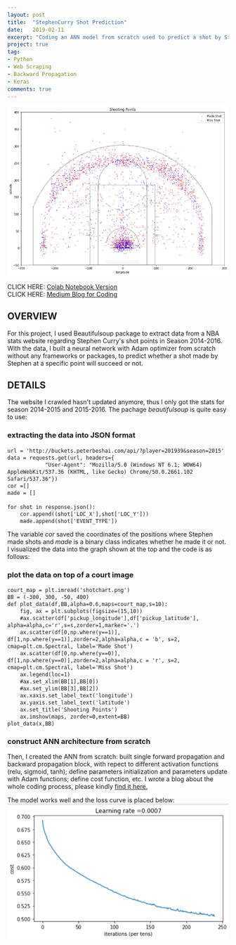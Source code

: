 ```yaml
---
layout: post
title:  "StephenCurry Shot Prediction"
date:   2019-02-11
excerpt: "Coding an ANN model from scratch used to predict a shot by Stephen as sucess or not"
project: true
tag:
- Python 
- Web Scraping
- Backward Propagation
- Keras
comments: true
---
```


![shots distribution](https://github.com/jeremite/jeremite.github.io/blob/master/assets/img/Post/curry1.png?raw=true) 

CLICK HERE:
[Colab Notebook Version](https://github.com/jeremite/curry_shot/blob/master/Curry_shoot_recommendation.ipynb)<br>
CLICK HERE:
[Medium Blog for Coding](https://medium.com/deep-learning-construction/neural-network-build-from-scratch-without-frameworks-1-302dcfb46127)

## OVERVIEW
For this project, I used Beautifulsoup package to extract data from a NBA stats website regarding Stephen Curry's shot points in Season 2014-2016. With the data, I built a neural network with Adam optimizer from scratch without any frameworks or packages, to predict whether a shot made by Stephen at a specific point will succeed or not.

## DETAILS
The website I crawled hasn't updated anymore, thus I only got the stats for season 2014-2015 and 2015-2016. The pachage *beautifulsoup* is quite easy to use:
### extracting the data into JSON format
    url = 'http://buckets.peterbeshai.com/api/?player=201939&season=2015'
    data = requests.get(url, headers={
                "User-Agent": "Mozilla/5.0 (Windows NT 6.1; WOW64) AppleWebKit/537.36 (KHTML, like Gecko) Chrome/50.0.2661.102 Safari/537.36"})
    cor =[]    
    made = []

    for shot in response.json():
        cor.append((shot['LOC_X'],shot['LOC_Y']))
        made.append(shot['EVENT_TYPE'])
 
The variable *cor* saved the coordinates of the positions where Stephen made shots and *made* is a binary class indicates whether he made it or not. I visualized the data into the graph shown at the top and the code is as follows:

### plot the data on top of a court image
    court_map = plt.imread('shotchart.png')
    BB = (-300, 300, -50, 400)
    def plot_data(df,BB,alpha=0.6,maps=court_map,s=10):
        fig, ax = plt.subplots(figsize=(15,10))
        #ax.scatter(df['pickup_longitude'],df['pickup_latitude'], alpha=alpha,c='r',s=s,zorder=1,marker='.')
        ax.scatter(df[0,np.where(y==1)], df[1,np.where(y==1)],zorder=2,alpha=alpha,c = 'b', s=2, cmap=plt.cm.Spectral, label='Made Shot')
        ax.scatter(df[0,np.where(y==0)], df[1,np.where(y==0)],zorder=2,alpha=alpha,c = 'r', s=2, cmap=plt.cm.Spectral, label='Miss Shot')
        ax.legend(loc=1)
        #ax.set_xlim(BB[1],BB[0])
        #ax.set_ylim(BB[3],BB[2]) 
        ax.xaxis.set_label_text('longitude')
        ax.yaxis.set_label_text('latitude')
        ax.set_title('Shooting Points')
        ax.imshow(maps, zorder=0,extent=BB)
    plot_data(x,BB)
   
### construct ANN architecture from scratch
Then, I created the ANN from scratch: built single forward propagation and backward propagation block, with repect to different activation functions (relu, sigmoid, tanh); define parameters initialization and parameters update with Adam functions; define cost function, etc. I wrote a blog about the whole coding process, please kindly [find it here.](https://medium.com/deep-learning-construction/neural-network-build-from-scratch-without-frameworks-1-302dcfb46127)

The model works well and the loss curve is placed below:
![loss curve](https://github.com/jeremite/jeremite.github.io/blob/master/assets/img/Post/curry2.png?raw=true) 
